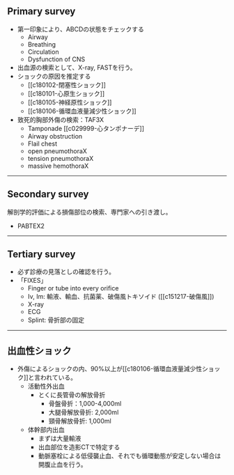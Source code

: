 ## Primary survey
- 第一印象により、ABCDの状態をチェックする
	- Airway
	- Breathing
	- Circulation
	- Dysfunction of CNS
- 出血源の検索として、X-ray, FASTを行う。
- ショックの原因を推定する
	- [[c180102-閉塞性ショック]]
	- [[c180101-心原生ショック]]
	- [[c180105-神経原性ショック]]
	- [[c180106-循環血液量減少性ショック]]
- 致死的胸部外傷の検索：TAF3X
	- Tamponade [[c029999-心タンポナーデ]]
	- Airway obstruction
	- Flail chest
	- open pneumothoraX
	- tension pneumothoraX
	- massive hemothoraX
---
## Secondary survey
解剖学的評価による損傷部位の検索、専門家への引き渡し。
- PABTEX2

---
## Tertiary survey
- 必ず診療の見落としの確認を行う。
- 「FIXES」
	- Finger or tube into every orifice
	- Iv, Im: 輸液、輸血、抗菌薬、破傷風トキソイド ([[c151217-破傷風]])
	- X-ray
	- ECG
	- Splint: 骨折部の固定

---
## 出血性ショック
- 外傷によるショックの内、90%以上が[[c180106-循環血液量減少性ショック]]と言われている。
	- 活動性外出血
		- とくに長管骨の解放骨折
			- 骨盤骨折：1,000-4,000ml
			- 大腿骨解放骨折: 2,000ml
			- 頸骨解放骨折: 1,000ml
	- 体幹部内出血
		- まずは大量輸液
		- 出血部位を造影CTで特定する
		- 動脈塞栓による低侵襲止血、それでも循環動態が安定しない場合は開腹止血を行う。